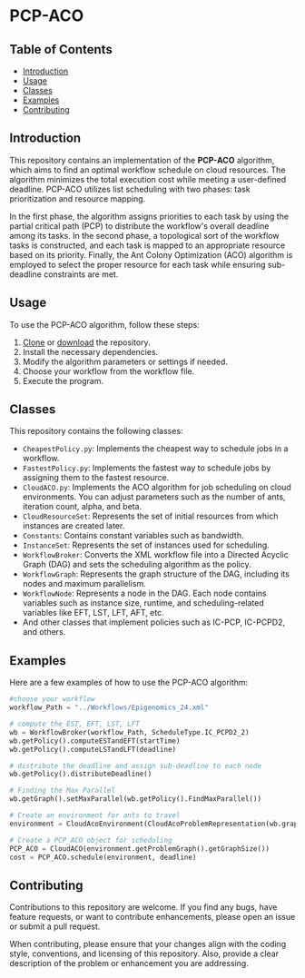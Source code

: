 
# PCP-ACO

## Table of Contents
- [Introduction](#introduction)
- [Usage](#usage)
- [Classes](#classes)
- [Examples](#examples)
- [Contributing](#contributing)


## Introduction
This repository contains an implementation of the **PCP-ACO** algorithm, which aims to find an optimal workflow schedule on cloud resources. The algorithm minimizes the total execution cost while meeting a user-defined deadline. PCP-ACO utilizes list scheduling with two phases: task prioritization and resource mapping.

In the first phase, the algorithm assigns priorities to each task by using the partial critical path (PCP) to distribute the workflow's overall deadline among its tasks. In the second phase, a topological sort of the workflow tasks is constructed, and each task is mapped to an appropriate resource based on its priority. Finally, the Ant Colony Optimization (ACO) algorithm is employed to select the proper resource for each task while ensuring sub-deadline constraints are met.

## Usage

To use the PCP-ACO algorithm, follow these steps:

1. [Clone](https://help.github.com/en/github/creating-cloning-and-archiving-repositories/cloning-a-repository) or [download](https://github.com/PeymanShobeiri/PCP-ACO/archive/main.zip) the repository.
2. Install the necessary dependencies.
3. Modify the algorithm parameters or settings if needed.
4. Choose your workflow from the workflow file.
5. Execute the program.

## Classes

This repository contains the following classes:

- `CheapestPolicy.py`: Implements the cheapest way to schedule jobs in a workflow.
- `FastestPolicy.py`: Implements the fastest way to schedule jobs by assigning them to the fastest resource.
- `CloudACO.py`: Implements the ACO algorithm for job scheduling on cloud environments. You can adjust parameters such as the number of ants, iteration count, alpha, and beta.
- `CloudResourceSet`: Represents the set of initial resources from which instances are created later.
- `Constants`: Contains constant variables such as bandwidth.
- `InstanceSet`: Represents the set of instances used for scheduling.
- `WorkflowBroker`: Converts the XML workflow file into a Directed Acyclic Graph (DAG) and sets the scheduling algorithm as the policy.
- `WorkflowGraph`: Represents the graph structure of the DAG, including its nodes and maximum parallelism.
- `WorkflowNode`: Represents a node in the DAG. Each node contains variables such as instance size, runtime, and scheduling-related variables like EFT, LST, LFT, AFT, etc.
- And other classes that implement policies such as IC-PCP, IC-PCPD2, and others.

## Examples

Here are a few examples of how to use the PCP-ACO algorithm:



```python
#choose your workflow
workflow_Path = "../Workflows/Epigenomics_24.xml"

# compute the EST, EFT, LST, LFT
wb = WorkflowBroker(workflow_Path, ScheduleType.IC_PCPD2_2)
wb.getPolicy().computeESTandEFT(startTime)
wb.getPolicy().computeLSTandLFT(deadline)

# distribute the deadline and assign sub-deadline to each node
wb.getPolicy().distributeDeadline()

# Finding the Max Parallel 
wb.getGraph().setMaxParallel(wb.getPolicy().FindMaxParallel())

# Create an environment for ants to travel
environment = CloudAcoEnvironment(CloudAcoProblemRepresentation(wb.graph, wb.resources, Constants.BANDWIDTH, deadline, MAX_Parallel))

# Create a PCP_ACO object for scheduling
PCP_ACO = CloudACO(environment.getProblemGraph().getGraphSize())
cost = PCP_ACO.schedule(environment, deadline)
```

## Contributing

Contributions to this repository are welcome. If you find any bugs, have feature requests, or want to contribute enhancements, please open an issue or submit a pull request.

When contributing, please ensure that your changes align with the coding style, conventions, and licensing of this repository. Also, provide a clear description of the problem or enhancement you are addressing.
